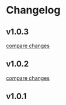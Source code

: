 # Changelog


## v1.0.3

[compare changes](https://github.com/jony1993/nuxt-deadlinefunnel/compare/v1.0.2...v1.0.3)

## v1.0.2

[compare changes](https://github.com/jony1993/nuxt-deadlinefunnel/compare/v1.0.1...v1.0.2)

## v1.0.1

